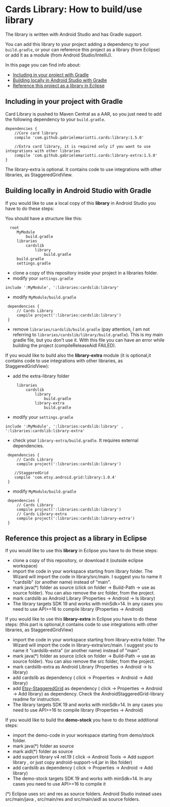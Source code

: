 # Cards Library: How to build/use library

The library is written with Android Studio and has Gradle support.

You can add this library to your project adding a dependency to your `build.gradle`, or your can reference this project as a library (from Eclipse) or add it as a module (from Android Studio/IntelliJ).

In this page you can find info about:

* [Including in your project with Gradle](#including-in-your-project-with-gradle)
* [Building locally in Android Studio with Gradle](#building-locally-in-android-studio-with-gradle)
* [Reference this project as a library in Eclipse](#reference-this-project-as-a-library-in-eclipse)


## Including in your project with Gradle

Card Library is pushed to Maven Central as a AAR, so you just need to add the following dependency to your `build.gradle`.

    dependencies {
        //Core card library
        compile 'com.github.gabrielemariotti.cards:library:1.5.0'

        //Extra card library, it is required only if you want to use integrations with other libraries
        compile 'com.github.gabrielemariotti.cards:library-extra:1.5.0'
    }

The library-extra is optional. It contains code to use integrations with other libraries, as StaggeredGridView.


## Building locally in Android Studio with Gradle

 If you would like to use a local copy of this **library** in Android Studio you have to do these steps:

 You should have a structure like this:

 ```
   root
      MyModule
          build.gradle
      libraries
          cardslib
              library
                  build.gradle
      build.gradle
      settings.gradle
 ```

 - clone a copy of this repository inside your project in a libraries folder.
 - modify your `settings.gradle`
 ```
 include ':MyModule', ':libraries:cardslib:library'
 ```

 - modify `MyModule/build.gradle`
 ```
  dependencies {
      // Cards Library
      compile project(':libraries:cardslib:library')
  }
 ```

 - remove `libraries/cardslib/build.gradle` (pay attention, I am not referring to `libraries/cardslib/library/build.gradle`).
 This is my main gradle file, but you don't use it.
 With this file you can have an error while building the project (compileReleaseAidl FAILED).


If you would like to build also the **library-extra** module (it is optional,it contains code to use integrations with other libraries, as StaggeredGridView):

- add the extra-library folder
 ```
      libraries
          cardslib
              library
                  build.gradle
              library-extra
                  build.gradle
 ```

 - modify your `settings.gradle`
 ```
 include ':MyModule', ':libraries:cardslib:library' , ':libraries:cardslib:library-extra'
 ```

 - check your `library-extra/build.gradle`. It requires external dependencies.
 ```
  dependencies {
      // Cards Library
      compile project(':libraries:cardslib:library')

     //StaggeredGrid
     compile 'com.etsy.android.grid:library:1.0.4'
  }
 ```

 - modify `MyModule/build.gradle`
  ```
   dependencies {
       // Cards Library
       compile project(':libraries:cardslib:library')
       // Cards Library-extra
       compile project(':libraries:cardslib:library-extra')
   }
  ```


## Reference this project as a library in Eclipse

If you would like to use this **library** in Eclipse you have to do these steps:

- clone a copy of this repository, or download it (outside eclipse workspace)
- import the code in your workspace starting from library folder. The Wizard will import the code in library/src/main. I suggest you to name it "cardslib" (or another name) instead of "main".
- mark java(*) folder as source (click on folder -> Build-Path -> use as source folder). You can also remove the src folder, from the project.
- mark cardslib as Android Library (Properties -> Android -> Is library)
- The library targets SDK 19 and works with minSdk=14. In any cases you need to use API>=16 to compile library (Properties -> Android)

If you would like to use this **library-extra** in Eclipse you have to do these steps:
(this part is optional,it contains code to use integrations with other libraries, as StaggeredGridView)

- import the code in your workspace starting from library-extra folder. The Wizard will import the code in library-extra/src/main. I suggest you to name it "cardslib-extra" (or another name) instead of "main".
- mark java(*) folder as source (click on folder -> Build-Path -> use as source folder). You can also remove the src folder, from the project.
- mark cardslib-extra as Android Library (Properties -> Android -> Is library)
- add cardslib as dependency ( click -> Properties -> Android -> Add library)
- add [Etsy-StaggeredGrid](https://github.com/etsy/AndroidStaggeredGrid) as dependency ( click -> Properties -> Android -> Add library) as dependency. Check the AndroidStaggeredGrid-library readme for instruction.
- The library targets SDK 19 and works with minSdk=14. In any cases you need to use API>=16 to compile library (Properties -> Android)


If you would like to build the **demo-stock** you have to do these additional steps:

- import the demo-code in your workspace starting from demo/stock folder.
- mark java(*) folder as source
- mark aidl(*) folder as source
- add support library v4 rel.19 ( click -> Android Tools -> Add support library , or just copy android-support-v4.jar in libs folder)
- add cardslib as dependency ( click -> Properties -> Android -> Add library)
- The demo-stock targets SDK 19 and works with minSdk=14. In any cases you need to use API>=16 to compile it


(*) Eclipse uses src and res as source folders.
Android Studio instead uses src/main/java , src/main/res and src/main/aidl as source folders.

